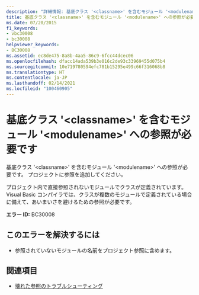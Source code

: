 ```yaml
---
description: "詳細情報: 基底クラス '<classname>' を含むモジュール '<modulename>' への参照が必要です"
title: 基底クラス '<classname>' を含むモジュール '<modulename>' への参照が必要です
ms.date: 07/20/2015
f1_keywords:
- vbc30008
- bc30008
helpviewer_keywords:
- BC30008
ms.assetid: ec8de475-8a8b-4aa5-86c9-6fcc44dcec06
ms.openlocfilehash: dfacc14ada539b3e016c2de93c33969455d075b4
ms.sourcegitcommit: 10e719780594efc781b15295e499c66f316068b8
ms.translationtype: HT
ms.contentlocale: ja-JP
ms.lasthandoff: 02/14/2021
ms.locfileid: "100460905"
---
```

# <a name="reference-required-to-module-modulename-containing-the-base-class-classname"></a>基底クラス '\<classname>' を含むモジュール '\<modulename>' への参照が必要です

基底クラス '\<classname>' を含むモジュール '\<modulename>' への参照が必要です。 プロジェクトに参照を追加してください。  
  
 プロジェクト内で直接参照されないモジュールでクラスが定義されています。 Visual Basic コンパイラでは、クラスが複数のモジュールで定義されている場合に備えて、あいまいさを避けるための参照が必要です。  
  
 **エラー ID:** BC30008  
  
## <a name="to-correct-this-error"></a>このエラーを解決するには  
  
- 参照されていないモジュールの名前をプロジェクト参照に含めます。  
  
## <a name="see-also"></a>関連項目

- [壊れた参照のトラブルシューティング](/visualstudio/ide/troubleshooting-broken-references)
